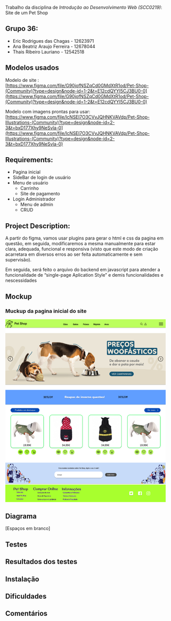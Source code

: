 Trabalho da disciplina de *Introdução ao Desenvolvimento Web (SCC0219)*: 
Site de um Pet Shop

## Grupo 36:

- Eric Rodrigues das Chagas - 12623971
- Ana Beatriz Araujo Ferreira - 12678044
- Thais Ribeiro Lauriano - 12542518

## Modelos usados

Modelo de site : [https://www.figma.com/file/G90jofNSZqCd0GMdXtR1od/Pet-Shop-(Community)?type=design&node-id=1-2&t=E12cdQYYI5CJ3BU0-0](https://www.figma.com/file/G90jofNSZqCd0GMdXtR1od/Pet-Shop-(Community)?type=design&node-id=1-2&t=E12cdQYYI5CJ3BU0-0)

Modelo com imagens prontas para usar: [https://www.figma.com/file/lcNSEI7O3CVvJQHNKVAVdp/Pet-Shop-Illustrations-(Community)?type=design&node-id=2-3&t=bxD177Xhy9NeSvla-0](https://www.figma.com/file/lcNSEI7O3CVvJQHNKVAVdp/Pet-Shop-Illustrations-(Community)?type=design&node-id=2-3&t=bxD177Xhy9NeSvla-0)

## **Requirements**:

- Pagina inicial
- SideBar de login de usuário
- Menu de usuário
    - Carrinho
    - Site de pagamento
- Login Administrador
    - Menu de admin
    - CRUD

## **Project Description**:

A partir do figma, vamos usar plugins para gerar o html e css da pagina em questão, em seguida, modificaremos a mesma manualmente para estar clara, adequada, funcional e responsiva (visto que este modo de criação acarretara em diversos erros ao ser feita automaticamente e sem supervisão).

Em seguida, será feito o arquivo do backend em javascript para atender a funcionalidade de “single-page Aplication Style” e demis funcionalidades e nescessidades 

  

## Mockup

### Muckup da pagina inicial do site

![Mockup_PaginaInicial](images_galery\Mockup_PaginaInicial.png)

## Diagrama

[Espaços em branco]

## Testes

## Resultados dos testes

## Instalação

## Dificuldades

## Comentários